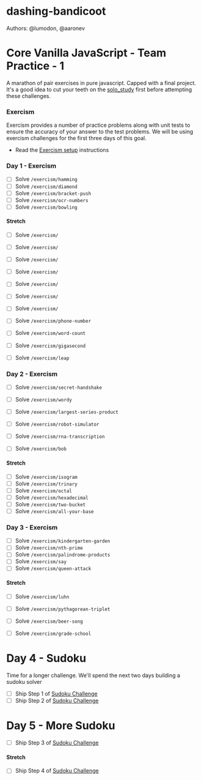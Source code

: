 # dashing-bandicoot
Authors: @lumodon, @aaronev

# Core Vanilla JavaScript - Team Practice - 1

A marathon of pair exercises in pure javascript. Capped with a final project.
It's a good idea to cut your teeth on the [solo_study](solo_study.md) first before attempting these challenges.

### Exercism

Exercism provides a number of practice problems along with unit tests to ensure the accuracy of your answer to the test problems. We will be using exercism challenges for the first three days of this goal.

- Read the [Exercism setup](/exercism/setup.md) instructions

### Day 1 - Exercism

- [ ] Solve `/exercism/hamming`
- [ ] Solve `/exercism/diamond`
- [ ] Solve `/exercism/bracket-push`
- [ ] Solve `/exercism/ocr-numbers`
- [ ] Solve `/exercism/bowling`

#### Stretch

- [ ] Solve `/exercism/`
- [ ] Solve `/exercism/`
- [ ] Solve `/exercism/`
- [ ] Solve `/exercism/`
- [ ] Solve `/exercism/`
- [ ] Solve `/exercism/`
- [ ] Solve `/exercism/`

- [ ] Solve `/exercism/phone-number`
- [ ] Solve `/exercism/word-count`
- [ ] Solve `/exercism/gigasecond`
- [ ] Solve `/exercism/leap`

### Day 2 - Exercism

- [ ] Solve `/exercism/secret-handshake`
- [ ] Solve `/exercism/wordy`
- [ ] Solve `/exercism/largest-series-product`
- [ ] Solve `/exercism/robot-simulator`
- [ ] Solve `/exercism/rna-transcription`
- [ ] Solve `/exercism/bob`


#### Stretch

- [ ] Solve `/exercism/isogram`
- [ ] Solve `/exercism/trinary`
- [ ] Solve `/exercism/octal`
- [ ] Solve `/exercism/hexadecimal`
- [ ] Solve `/exercism/two-bucket`
- [ ] Solve `/exercism/all-your-base`

### Day 3 - Exercism

- [ ] Solve `/exercism/kindergarten-garden`
- [ ] Solve `/exercism/nth-prime`
- [ ] Solve `/exercism/palindrome-products`
- [ ] Solve `/exercism/say`
- [ ] Solve `/exercism/queen-attack`

#### Stretch

- [ ] Solve `/exercism/luhn`
- [ ] Solve `/exercism/pythagorean-triplet`
- [ ] Solve `/exercism/beer-song`
- [ ] Solve `/exercism/grade-school`



# Day 4 - Sudoku

Time for a longer challenge. We'll spend the next two days building a sudoku solver

- [ ] Ship Step 1 of [Sudoku Challenge](/Sudoku/README.md)
- [ ] Ship Step 2 of [Sudoku Challenge](/Sudoku/README.md)

# Day 5 - More Sudoku

- [ ] Ship Step 3 of [Sudoku Challenge](/Sudoku/README.md)

#### Stretch

- [ ] Ship Step 4 of [Sudoku Challenge](/Sudoku/README.md)
